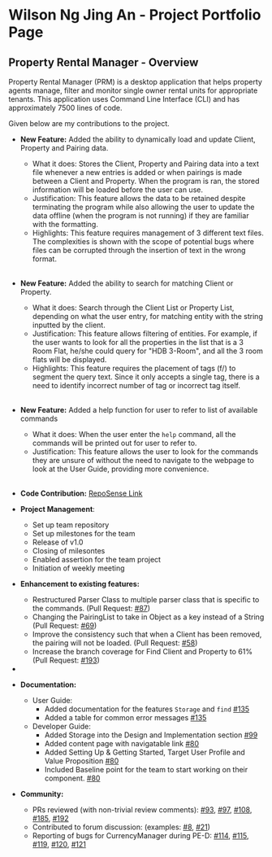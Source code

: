 # Wilson Ng Jing An - Project Portfolio Page

## Property Rental Manager - Overview
Property Rental Manager (PRM) is a desktop application that helps property agents manage, filter and monitor single owner rental units for appropriate tenants. This application uses Command Line Interface (CLI) and has approximately 7500 lines of code.

Given below are my contributions to the project.
- **New Feature:** Added the ability to dynamically load and update Client, Property and Pairing data.

  - What it does: Stores the Client, Property and Pairing data into a text file whenever a new entries is added or when pairings is made between a Client and Property. When the program is ran, the stored information will be loaded before the user can use.
  - Justification: This feature allows the data to be retained despite terminating the program while also allowing the user to update the data offline (when the program is not running) if they are familiar with the formatting.
  - Highlights: This feature requires management of 3 different text files. The complexities is shown with the scope of potential bugs where files can be corrupted through the insertion of text in the wrong format. <br/><br/> 

- **New Feature:** Added the ability to search for matching Client or Property.

  - What it does: Search through the Client List or Property List, depending on what the user entry, for matching entity with the string inputted by the client.
  - Justification: This feature allows filtering of entities. For example, if the user wants to look for all the properties in the list that is a 3 Room Flat, he/she could query for "HDB 3-Room", and all the 3 room flats will be displayed.
  - Highlights: This feature requires the placement of tags (f/) to segment the query text. Since it only accepts a single tag, there is a need to identify incorrect number of tag or incorrect tag itself.<br/><br/>

- **New Feature:** Added a help function for user to refer to list of available commands

  - What it does: When the user enter the `help` command, all the commands will be printed out for user to refer to.
  - Justification: This feature allows the user to look for the commands they are unsure of without the need to navigate to the webpage to look at the User Guide, providing more convenience.<br/><br/>




- **Code Contribution:** [RepoSense Link](https://nus-cs2113-ay2223s1.github.io/tp-dashboard/?search=wilsonngja&breakdown=true&sort=groupTitle&sortWithin=title&since=2022-09-16&timeframe=commit&mergegroup=&groupSelect=groupByRepos&checkedFileTypes=docs~functional-code~test-code~other)


- **Project Management**:

  - Set up team repository
  - Set up milestones for the team
  - Release of v1.0
  - Closing of milesontes
  - Enabled assertion for the team project
  - Initiation of weekly meeting


- **Enhancement to existing features:**
   - Restructured Parser Class to multiple parser class that is specific to the commands. (Pull Request: [#87](https://github.com/AY2223S1-CS2113-F11-1/tp/pull/87))
   - Changing the PairingList to take in Object as a key instead of a String (Pull Request: [#69](https://github.com/AY2223S1-CS2113-F11-1/tp/pull/69))
   - Improve the consistency such that when a Client has been removed, the pairing will not be loaded. (Pull Request: [#58](https://github.com/AY2223S1-CS2113-F11-1/tp/pull/58))
   - Increase the branch coverage for Find Client and Property to 61% (Pull Request: [#193](https://github.com/AY2223S1-CS2113-F11-1/tp/pull/193))
- 
- **Documentation:**

  - User Guide:
      - Added documentation for the features `Storage` and `find` [#135](https://github.com/AY2223S1-CS2113-F11-1/tp/pull/135)
      - Added a table for common error messages [#135](https://github.com/AY2223S1-CS2113-F11-1/tp/pull/135)
  - Developer Guide:
      - Added Storage into the Design and Implementation section [#99](https://github.com/AY2223S1-CS2113-F11-1/tp/pull/99)
      - Added content page with navigatable link [#80](https://github.com/AY2223S1-CS2113-F11-1/tp/pull/80)
      - Added Setting Up & Getting Started, Target User Profile and Value Proposition  [#80](https://github.com/AY2223S1-CS2113-F11-1/tp/pull/80)
      - Included Baseline point for the team to start working on their component. [#80](https://github.com/AY2223S1-CS2113-F11-1/tp/pull/80)


- **Community:**
  
  - PRs reviewed (with non-trivial review comments): [#93](https://github.com/AY2223S1-CS2113-F11-1/tp/pull/93), [#97](https://github.com/AY2223S1-CS2113-F11-1/tp/pull/97), [#108](https://github.com/AY2223S1-CS2113-F11-1/tp/pull/108), [#185](https://github.com/AY2223S1-CS2113-F11-1/tp/pull/185), [#192](https://github.com/AY2223S1-CS2113-F11-1/tp/pull/192)
  - Contributed to forum discussion: (examples: [#8](https://github.com/nus-cs2113-AY2223S1/forum/issues/8), [#21](https://github.com/nus-cs2113-AY2223S1/forum/issues/21))
  - Reporting of bugs for CurrencyManager during PE-D: [#114](https://github.com/AY2223S1-CS2113-W13-1/tp/issues/114), [#115](https://github.com/AY2223S1-CS2113-W13-1/tp/issues/115), [#119](https://github.com/AY2223S1-CS2113-W13-1/tp/issues/119), [#120](https://github.com/AY2223S1-CS2113-W13-1/tp/issues/120), [#121](https://github.com/AY2223S1-CS2113-W13-1/tp/issues/121) 

  